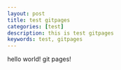 ```yaml
---
layout: post
title: test gitpages
categories: [test]
description: this is test gitpages
keywords: test, gitpages
---
```


hello world!
git pages!
